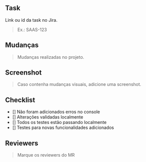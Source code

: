 ## Task
Link ou id da task no Jira.
> Ex.: SAAS-123

## Mudanças
> Mudanças realizadas no projeto.

## Screenshot
> Caso contenha mudanças visuais, adicione uma screenshot.

## Checklist
- [] Não foram adicionados erros no console
- [] Alterações validadas localmente
- [] Todos os testes estão passando localmente
- [] Testes para novas funcionalidades adicionados

## Reviewers
> Marque os reviewers do MR